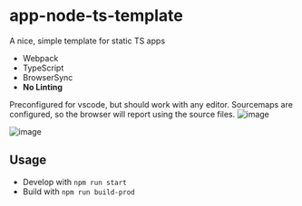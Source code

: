 # app-node-ts-template
A nice, simple template for static TS apps

- Webpack
- TypeScript
- BrowserSync
- **No Linting**

Preconfigured for vscode, but should work with any editor.
Sourcemaps are configured, so the browser will report using the source files.
![image](https://user-images.githubusercontent.com/38029550/203543381-6bb6ac2c-3219-463b-9e4d-1a5d4cd389f6.png)

![image](https://user-images.githubusercontent.com/38029550/203543502-5c727feb-d67b-4a2e-b0d5-4c728e64ea50.png)


## Usage

- Develop with `npm run start`
- Build with `npm run build-prod`

